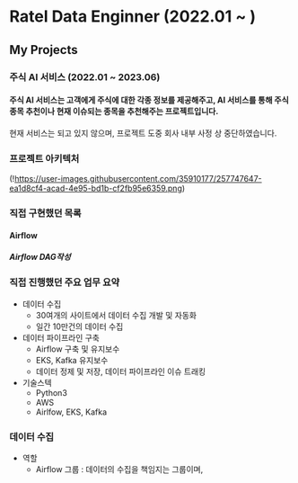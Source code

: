 # Ratel Data Enginner (2022.01 ~ )

## My Projects

### 주식 AI 서비스 (2022.01 ~ 2023.06)



#### 주식 AI 서비스는 고객에게 주식에 대한 각종 정보를 제공해주고, AI 서비스를 통해 주식 종목 추천이나 현재 이슈되는 종목을 추천해주는 프로젝트입니다.
현재 서비스는 되고 있지 않으며, 프로젝트 도중 회사 내부 사정 상 중단하였습니다.




### 프로젝트 아키텍처



(!https://user-images.githubusercontent.com/35910177/257747647-ea1d8cf4-acad-4e95-bd1b-cf2fb95e6359.png)

### 직접 구현했던 목록

#### Airflow

##### Airflow DAG작성
#####

#### 

### 직접 진행했던 주요 업무 요약
- 데이터 수집
   - 30여개의 사이트에서 데이터 수집 개발 및 자동화
   - 일간 10만건의 데이터 수집
- 데이터 파이프라인 구축
   - Airflow 구축 및 유지보수
   - EKS, Kafka 유지보수
   - 데이터 정제 및 저장, 데이터 파이프라인 이슈 트래킹
- 기술스텍
   - Python3
   - AWS
   - Airlfow, EKS, Kafka

### 데이터 수집

- 역할
   - Airflow 그룹 : 데이터의 수집을 책임지는 그룹이며, 
